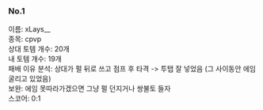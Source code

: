 ### No.1<br>
이름: xLays__ <br>
종목: cpvp <br>
상대 토템 개수: 20개 <br>
내 토템 개수: 19개 <br>
패배 이유 분석: 상대가 펄 뒤로 쓰고 점프 후 타격 -> 투탭 잘 넣었음 (그 사이동안 에임 굴리고 있었음) <br>
보완: 에임 못따라가겠으면 그냥 펄 던지거나 쌍불토 들자<br>
스코어: 0:1 <br>